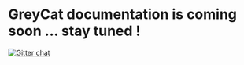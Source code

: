 GreyCat documentation is coming soon ... stay tuned !
==================

[![Gitter chat](https://badges.gitter.im/datathings/greycat.png)](https://gitter.im/datathings/greycat "Gitter chat")
